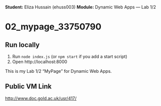**Student:** Eliza Hussain (ehuss003)
**Module:** Dynamic Web Apps — Lab 1/2

# 02_mypage_33750790
## Run locally
1. Run `node index.js`  (or `npm start` if you add a start script)
2. Open http://localhost:8000

This is my Lab 1/2 “MyPage” for Dynamic Web Apps.

## Public VM Link
http://www.doc.gold.ac.uk/usr/417/
